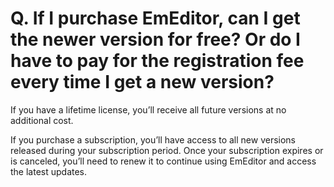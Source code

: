 # Q. If I purchase EmEditor, can I get the newer version for free? Or do I have to pay for the registration fee every time I get a new version?

If you have a lifetime license, you’ll receive all future versions at no additional cost.

If you purchase a subscription, you’ll have access to all new versions released during your subscription period. Once your subscription expires or is canceled, you’ll need to renew it to continue using EmEditor and access the latest updates.
